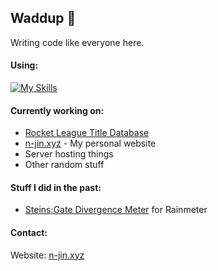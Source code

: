 ## Waddup 👊
Writing code like everyone here.

#### Using:
[![My Skills](https://skillicons.dev/icons?i=html,css,php,mysql,js,ts,git,python,lua,bash,vscode,neovim,nextjs,tailwind,linux,debian,ubuntu,raspberrypi,docker,obsidian,github,markdown,tensorflow,pytorch&perline=8)](https://skillicons.dev)
#### Currently working on:
* [Rocket League Title Database](https://rltdb.n-jin.xyz)
* [n-jin.xyz](https://n-jin.xyz) - My personal website
* Server hosting things
* Other random stuff
#### Stuff I did in the past:
* [Steins;Gate Divergence Meter](https://github.com/N-Jin/Divergence-Meter-Transparent-Version) for Rainmeter
#### Contact:
Website: [n-jin.xyz](https://n-jin.xyz)


<!--
**N-Jin/n-jin** is a ✨ _special_ ✨ repository because its `README.md` (this file) appears on your GitHub profile.

Here are some ideas to get you started:

- 🔭 I’m currently working on ...
- 🌱 I’m currently learning ...
- 👯 I’m looking to collaborate on ...
- 🤔 I’m looking for help with ...
- 💬 Ask me about ...
- 📫 How to reach me: ...
- 😄 Pronouns: ...
- ⚡ Fun fact: ...
-->
